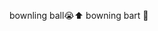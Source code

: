 bownling ball😭⬆
bowning bart 🥰

<!---
Bownling-Ball/Bownling-Ball is a ✨ special ✨ repository because its `README.md` (this file) appears on your GitHub profile.
You can click the Preview link to take a look at your changes.
--->
